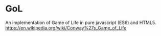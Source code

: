 # GoL

An implementation of Game of Life in pure javascript (ES6) and HTML5.
https://en.wikipedia.org/wiki/Conway%27s_Game_of_Life

